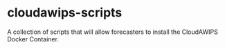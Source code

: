 # cloudawips-scripts
A collection of scripts that will allow forecasters to install the CloudAWIPS Docker Container.
